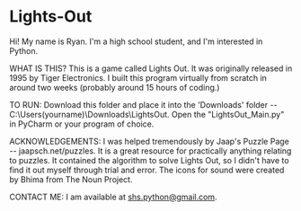 # Lights-Out
Hi! My name is Ryan. I'm a high school student, and I'm interested in Python.

WHAT IS THIS?
This is a game called Lights Out. It was originally released in 1995 by Tiger Electronics.
I built this program virtually from scratch in around two weeks (probably around 15 hours of coding.)

TO RUN:
Download this folder and place it into the 'Downloads' folder -- C:\Users\(yourname)\Downloads\LightsOut.
Open the "LightsOut_Main.py" in PyCharm or your program of choice.

ACKNOWLEDGEMENTS:
I was helped tremendously by Jaap's Puzzle Page -- jaapsch.net/puzzles.
	It is a great resource for practically anything relating to puzzles.
	It contained the algorithm to solve Lights Out, so I didn't have to find it out myself through trial and error.
The icons for sound were created by Bhima from The Noun Project.

CONTACT ME:
I am available at shs.python@gmail.com.
